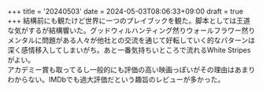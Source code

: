 +++
title = '20240503'
date = 2024-05-03T08:06:33+09:00
draft = true
+++
結構前にも観たけど世界に一つのプレイブックを観た。脚本としては王道な気がするが結構響いた。グッドウィルハンティング然りウォールフラワー然りメンタルに問題がある人々が他社との交流を通じて好転していく的なパターンは深く感情移入してしまいがち。あと一番気持ちいところで流れるWhite Stripesがよい。  
アカデミー賞も取ってるし一般的にも評価の高い映画っぽいがその理由はあまりわからない。IMDbでも過大評価だという趣旨のレビューが多かった。
